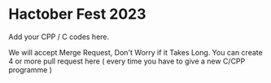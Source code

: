 # Hactober Fest 2023
Add your CPP / C codes here.

We will accept Merge Request, Don't Worry if it Takes Long. 
You can create 4 or more pull request here ( every time you have to give a new C/CPP programme )
